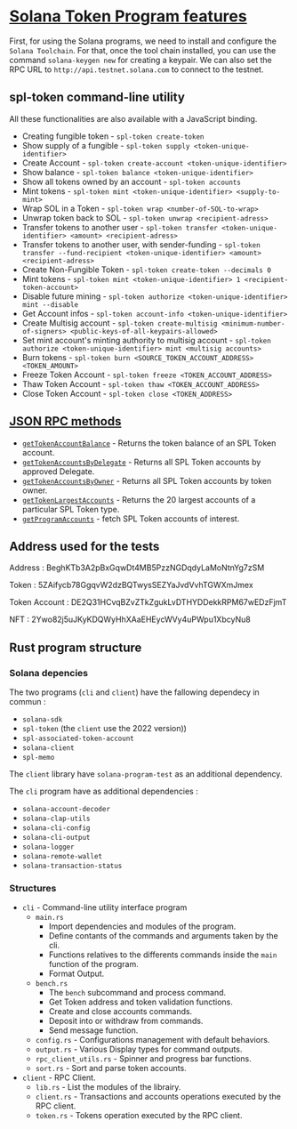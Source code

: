 # [Solana Token Program features](https://github.com/solana-labs/solana-program-library/tree/master/token)

First, for using the Solana programs, we need to install and configure the `Solana Toolchain`.
For that, once the tool chain installed, you can use the command `solana-keygen new` for creating a keypair.
We can also set the RPC URL to `http://api.testnet.solana.com` to connect to the testnet.

## spl-token command-line utility

All these functionalities are also available with a JavaScript binding.

  - Creating fungible token - `spl-token create-token`
  - Show supply of a fungible  - `spl-token supply <token-unique-identifier>`
  - Create Account - `spl-token create-account <token-unique-identifier>`
  - Show balance - `spl-token balance <token-unique-identifier>`
  - Show all tokens owned by an account - `spl-token accounts`
  - Mint tokens - `spl-token mint <token-unique-identifier> <supply-to-mint>`
  - Wrap SOL in a Token - `spl-token wrap <number-of-SOL-to-wrap>`
  - Unwrap token back to SOL - `spl-token unwrap <recipient-adress>`
  - Transfer tokens to another user - `spl-token transfer <token-unique-identifier> <amount> <recipient-adress>`
  - Transfer tokens to another user, with sender-funding - `spl-token transfer --fund-recipient <token-unique-identifier> <amount> <recipient-adress>`
  - Create Non-Fungible Token - `spl-token create-token --decimals 0`
  - Mint tokens - `spl-token mint <token-unique-identifier> 1 <recipient-token-account>`
  - Disable future mining - `spl-token authorize <token-unique-identifier> mint --disable`
  - Get Account infos - `spl-token account-info <token-unique-identifier>`
  - Create Multisig account - `spl-token create-multisig <minimum-number-of-signers> <public-keys-of-all-keypairs-allowed>`
  - Set mint account's minting authority to multisig account - `spl-token authorize <token-unique-identifier> mint <multisig accounts>`
  - Burn tokens - `spl-token burn <SOURCE_TOKEN_ACCOUNT_ADDRESS> <TOKEN_AMOUNT>`
  - Freeze Token Account - `spl-token freeze <TOKEN_ACCOUNT_ADDRESS>`
  - Thaw Token Account - `spl-token thaw <TOKEN_ACCOUNT_ADDRESS>`
  - Close Token Account - `spl-token close <TOKEN_ADDRESS>`

## [JSON RPC methods](https://docs.solana.com/developing/clients/jsonrpc-api)

- [`getTokenAccountBalance`](https://docs.solana.com/developing/clients/jsonrpc-api#gettokenaccountbalance) - Returns the token balance of an SPL Token account.
- [`getTokenAccountsByDelegate`](https://docs.solana.com/developing/clients/jsonrpc-api#gettokenaccountsbydelegate) - Returns all SPL Token accounts by approved Delegate.
- [`getTokenAccountsByOwner`](https://docs.solana.com/developing/clients/jsonrpc-api#gettokenaccountsbyowner) - Returns all SPL Token accounts by token owner.
- [`getTokenLargestAccounts`](https://docs.solana.com/developing/clients/jsonrpc-api#gettokenlargestaccounts) - Returns the 20 largest accounts of a particular SPL Token type.
- [`getProgramAccounts`](https://docs.solana.com/developing/clients/jsonrpc-api#getprogramaccounts) - fetch SPL Token accounts of interest.

## Address used for the tests

Address : BeghKTb3A2pBxGqwDt4MB5PzzNGDqdyLaMoNtnYg7zSM

Token :  5ZAifycb78GgqvW2dzBQTwysSEZYaJvdVvhTGWXmJmex

Token Account : DE2Q31HCvqBZvZTkZgukLvDTHYDDekkRPM67wEDzFjmT

NFT : 2Ywo82j5uJKyKDQWyHhXAaEHEycWVy4uPWpu1XbcyNu8


## Rust program structure 

### Solana depencies

The two programs (`cli` and `client`) have the fallowing dependecy in commun :
- `solana-sdk`
- `spl-token` (the `client` use the 2022 version))
- `spl-associated-token-account`
- `solana-client`
- `spl-memo`

The `client` library have `solana-program-test` as an additional dependency.

The `cli` program have as additional dependencies :
- `solana-account-decoder`
- `solana-clap-utils`
- `solana-cli-config`
- `solana-cli-output`
- `solana-logger`
- `solana-remote-wallet`
- `solana-transaction-status` 



### Structures

- `cli` - Command-line utility interface program
  - `main.rs` 
    - Import dependencies and modules of the program. 
    - Define contants of the commands and arguments taken by the cli.
    - Functions relatives to the differents commands inside the `main` function of the program.
    - Format Output.
  - `bench.rs` 
    - The `bench` subcommand and process command.
    - Get Token address and token validation functions.
    - Create and close accounts commands.
    - Deposit into or withdraw from commands.
    - Send message function.
  - `config.rs` - Configurations management with default behaviors.
  - `output.rs` - Various Display types for command outputs.
  - `rpc_client_utils.rs` - Spinner and progress bar functions.
  - `sort.rs` - Sort and parse token accounts.
- `client` - RPC Client.
  - `lib.rs` - List the modules of the librairy.
  - `client.rs` - Transactions and accounts operations executed by the RPC client.
  - `token.rs` - Tokens operation executed by the RPC client.
